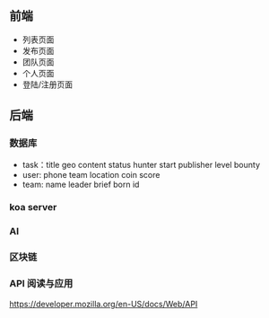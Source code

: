 ## 前端

- 列表页面
- 发布页面
- 团队页面
- 个人页面
- 登陆/注册页面

## 后端

### 数据库

- task：title geo content status hunter start publisher level bounty
- user: phone team location coin score
- team: name leader brief born id

### koa server

### AI
### 区块链
### API 阅读与应用

<https://developer.mozilla.org/en-US/docs/Web/API>